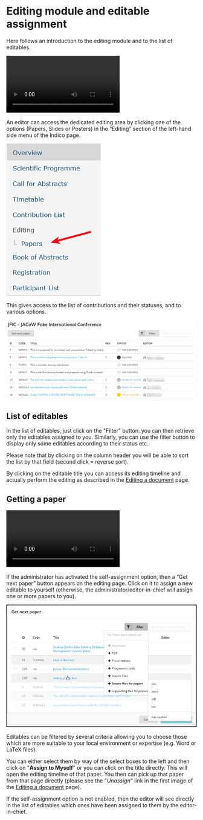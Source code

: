 # Editing module and editable assignment

Here follows an introduction to the editing module and to the list of editables.

<video style="width:576" controls="" alt="type:video">
   <source src="../Videos/001-Welcome_to_editing_module.m4v" type="video/mp4">
Your browser does not support the video tag.
</video>

An editor can access the dedicated editing area by clicking one of the options (Papers, Slides or Posters) in the “Editing” section of the left-hand side menu of the Indico page.

![](../img/editormenu.png)

This gives access to the list of contributions and their statuses, and to various options.

![](../img/editorcockpit.png)

## List of editables

In the list of editables, just click on the "Filter" button: you can then retrieve only the editables assigned to you. Similarly, you can use the filter button to display only some editables according to their status etc.

Please note that by clicking on the column header you will be able to sort the list by that field (second click = reverse sort).

By clicking on the editable title you can access its editing timeline and actually perform the editing as described in the [Editing a document](edit.md) page.

## Getting a paper

<video style="width:576" controls="" alt="type:video">
   <source src="../Videos/002-Editing_timeline.mp4" type="video/mp4">
Your browser does not support the video tag.
</video>

If the administrator has activated the self-assignment option, then a “Get next paper” button appears on the editing page. Click on it to assign a new editable to yourself (otherwise, the administrator/editor-in-chief will assign one or more papers to you).

![](../img/editorassign.png)

Editables can be filtered by several criteria allowing you to choose those which are more suitable to your local environment or expertise (e.g. Word or LaTeX files).

You can either select them by way of the select boxes to the left and then click on "**Assign to Myself**" or you can click on the title directly. This will open the editing timeline of that paper. You then can pick up that paper from that page directly (please see the "*Unassign*" link in the first image of the [Editing a document](edit.md) page).

If the self-assignment option is not enabled, then the editor will see directly in the list of editables which ones have been assigned to them by the editor-in-chief.
